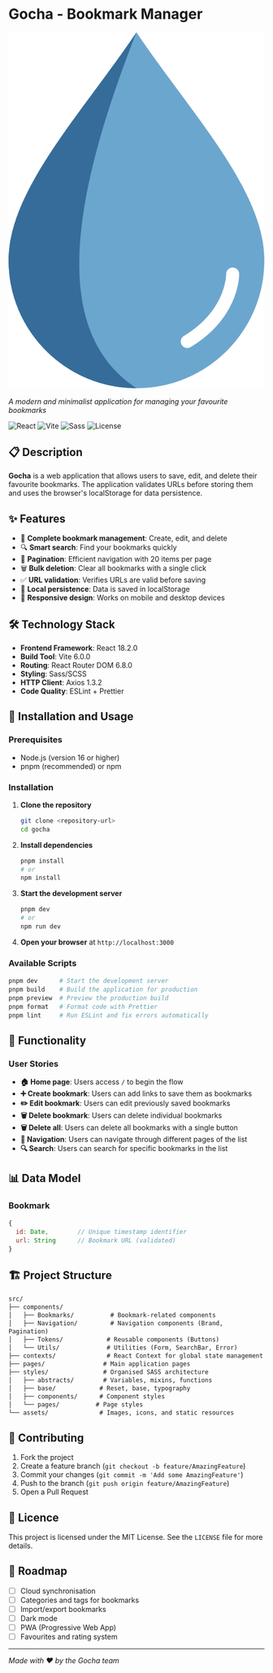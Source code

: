 # Gocha - Bookmark Manager

![Gocha Logo](./src/assets/drop.svg)

_A modern and minimalist application for managing your favourite bookmarks_

![React](https://img.shields.io/badge/React-18.2.0-61dafb?style=flat-square&logo=react)
![Vite](https://img.shields.io/badge/Vite-6.0.0-646cff?style=flat-square&logo=vite)
![Sass](https://img.shields.io/badge/Sass-1.58.0-cc6699?style=flat-square&logo=sass)
![License](https://img.shields.io/badge/License-MIT-green?style=flat-square)

## 📋 Description

**Gocha** is a web application that allows users to save, edit, and delete their favourite bookmarks. The application validates URLs before storing them and uses the browser's localStorage for data persistence.

## ✨ Features

- 🔖 **Complete bookmark management**: Create, edit, and delete
- 🔍 **Smart search**: Find your bookmarks quickly
- 📄 **Pagination**: Efficient navigation with 20 items per page
- 🗑️ **Bulk deletion**: Clear all bookmarks with a single click
- ✅ **URL validation**: Verifies URLs are valid before saving
- 💾 **Local persistence**: Data is saved in localStorage
- 📱 **Responsive design**: Works on mobile and desktop devices

## 🛠️ Technology Stack

- **Frontend Framework**: React 18.2.0
- **Build Tool**: Vite 6.0.0
- **Routing**: React Router DOM 6.8.0
- **Styling**: Sass/SCSS
- **HTTP Client**: Axios 1.3.2
- **Code Quality**: ESLint + Prettier

## 🚀 Installation and Usage

### Prerequisites

- Node.js (version 16 or higher)
- pnpm (recommended) or npm

### Installation

1. **Clone the repository**

   ```bash
   git clone <repository-url>
   cd gocha
   ```

2. **Install dependencies**

   ```bash
   pnpm install
   # or
   npm install
   ```

3. **Start the development server**

   ```bash
   pnpm dev
   # or
   npm run dev
   ```

4. **Open your browser** at `http://localhost:3000`

### Available Scripts

```bash
pnpm dev      # Start the development server
pnpm build    # Build the application for production
pnpm preview  # Preview the production build
pnpm format   # Format code with Prettier
pnpm lint     # Run ESLint and fix errors automatically
```

## 📱 Functionality

### User Stories

- **🏠 Home page**: Users access `/` to begin the flow
- **➕ Create bookmark**: Users can add links to save them as bookmarks
- **✏️ Edit bookmark**: Users can edit previously saved bookmarks
- **🗑️ Delete bookmark**: Users can delete individual bookmarks
- **🗑️ Delete all**: Users can delete all bookmarks with a single button
- **📄 Navigation**: Users can navigate through different pages of the list
- **🔍 Search**: Users can search for specific bookmarks in the list

## 📊 Data Model

### Bookmark

```javascript
{
  id: Date,        // Unique timestamp identifier
  url: String      // Bookmark URL (validated)
}
```

## 🏗️ Project Structure

```text
src/
├── components/
│   ├── Bookmarks/          # Bookmark-related components
│   ├── Navigation/         # Navigation components (Brand, Pagination)
│   ├── Tokens/            # Reusable components (Buttons)
│   └── Utils/             # Utilities (Form, SearchBar, Error)
├── contexts/              # React Context for global state management
├── pages/                # Main application pages
├── styles/               # Organised SASS architecture
│   ├── abstracts/        # Variables, mixins, functions
│   ├── base/            # Reset, base, typography
│   ├── components/      # Component styles
│   └── pages/          # Page styles
└── assets/              # Images, icons, and static resources
```

## 🤝 Contributing

1. Fork the project
2. Create a feature branch (`git checkout -b feature/AmazingFeature`)
3. Commit your changes (`git commit -m 'Add some AmazingFeature'`)
4. Push to the branch (`git push origin feature/AmazingFeature`)
5. Open a Pull Request

## 📝 Licence

This project is licensed under the MIT License. See the `LICENSE` file for more details.

## 🔮 Roadmap

- [ ] Cloud synchronisation
- [ ] Categories and tags for bookmarks
- [ ] Import/export bookmarks
- [ ] Dark mode
- [ ] PWA (Progressive Web App)
- [ ] Favourites and rating system

---

_Made with ❤️ by the Gocha team_
